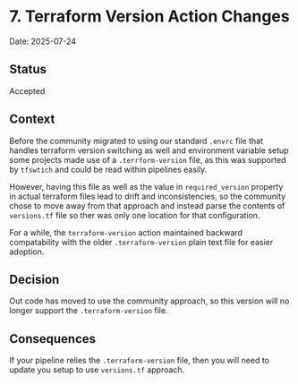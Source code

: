 # 7. Terraform Version Action Changes

Date: 2025-07-24

## Status

Accepted

## Context

Before the community migrated to using our standard `.envrc` file that handles terraform version switching as well and environment variable setup some projects made use of a `.terrform-version` file, as this was supported by `tfswtich` and could be read within pipelines easily.

However, having this file as well as the value in `required_version` property in actual terraform files lead to drift and inconsistencies, so the community chose to move away from that approach and instead parse the contents of `versions.tf` file so ther was only one location for that configuration.

For a while, the `terraform-version` action maintained backward compatability with the older `.terraform-version` plain text file for easier adoption.

## Decision

Out code has moved to use the community approach, so this version will no longer support the `.terraform-version` file.

## Consequences

If your pipeline relies the `.terraform-version` file, then you will need to update you setup to use `versions.tf` approach.
